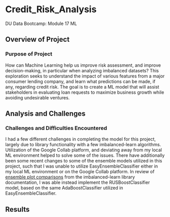 # Credit_Risk_Analysis
DU Data Bootcamp: Module 17 ML

## Overview of Project

### Purpose of Project
How can Machine Learning help us improve risk assessment, and improve decision-making, in particular when analyzing imbalanced datasets? This exploration seeks to understand the impact of various features from a major consumer lending company, and learn what predictions can be made, if any, regarding credit risk. The goal is to create a ML model that will assist stakeholders in evaluating loan requests to maximize business growth while avoiding undesirable ventures.

## Analysis and Challenges


### Challenges and Difficulties Encountered
I had a few different challenges in completing the model for this project, largely due to library functionality with a few imbalanced-learn algorithms. Utilization of the Google Collab platform, and deviating away from my local ML environment helped to solve some of the issues. There have additionally been some recent changes to some of the ensemble models utilized in this project, such that I was unable to utilize EasyEnsembleClassifier either in my local ML environment or on the Google Collab platform. In review of <a href="https://imbalanced-learn.org/stable/auto_examples/ensemble/plot_comparison_ensemble_classifier.html#sphx-glr-auto-examples-ensemble-plot-comparison-ensemble-classifier-py">ensemble plot comparisons</a> from the imbalanced-learn library documentation, I was able instead implement the RUSBoostClassifier model, based on the same AdaBoostClassifier utilized in EasyEnsembleClassifier.

## Results
